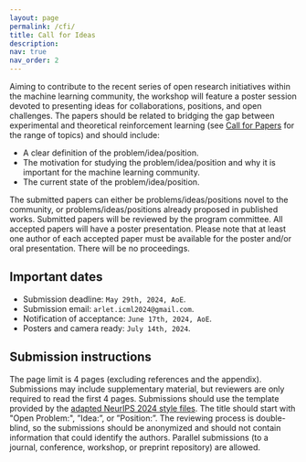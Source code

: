 ```yaml
---
layout: page
permalink: /cfi/
title: Call for Ideas
description:
nav: true
nav_order: 2
---
```


Aiming to contribute to the recent series of open research initiatives within the machine learning community, the workshop will feature a poster session devoted to presenting ideas for collaborations, positions, and open challenges. The papers should be related to bridging the gap between experimental and theoretical reinforcement learning (see [Call for Papers](/cfp) for the range of topics) and should include:
- A clear definition of the problem/idea/position.
- The motivation for studying the problem/idea/position and why it is important for the machine learning community.
- The current state of the problem/idea/position.

The submitted papers can either be problems/ideas/positions novel to the community, or problems/ideas/positions already proposed in published works. Submitted papers will be reviewed by the program committee. All accepted papers will have a poster presentation. Please note that at least one author of each accepted paper must be available for the poster and/or oral presentation. There will be no proceedings.

<h2>Important dates</h2>

- Submission deadline: ``May 29th, 2024, AoE``.
- Submission email: ``arlet.icml2024@gmail.com``.
- Notification of acceptance: ``June 17th, 2024, AoE``.
- Posters and camera ready: ``July 14th, 2024``.

<h2>Submission instructions</h2>

The page limit is 4 pages (excluding references and the appendix). Submissions may include supplementary material, but reviewers are only required to read the first 4 pages. Submissions should use the template provided by the [adapted NeurIPS 2024 style files](/assets/files/arlet2024_styles.zip). The title should start with "Open Problem:", ”Idea:”, or ”Position:”. The reviewing process is double-blind, so the submissions should be anonymized and should not contain information that could identify the authors. Parallel submissions (to a journal, conference, workshop, or preprint repository) are allowed.
